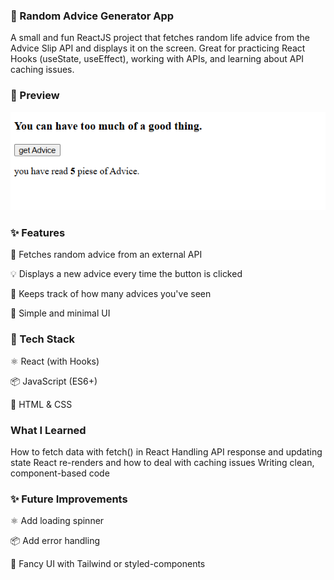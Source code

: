 ### 🧠 Random Advice Generator App

A small and fun ReactJS project that fetches random life advice from the Advice Slip API and displays it on the screen. Great for practicing React Hooks (useState, useEffect), working with APIs, and learning about API caching issues.

### 📸 Preview

![alt text](public/img/getAdvice.png)

### ✨ Features

🔄 Fetches random advice from an external API

💡 Displays a new advice every time the button is clicked

🧮 Keeps track of how many advices you've seen

🎯 Simple and minimal UI

### 🧰 Tech Stack

⚛️ React (with Hooks)

📦 JavaScript (ES6+)

🎨 HTML & CSS

### What I Learned

How to fetch data with fetch() in React
Handling API response and updating state
React re-renders and how to deal with caching issues
Writing clean, component-based code

### ✨ Future Improvements

⚛️ Add loading spinner

📦 Add error handling

🎨 Fancy UI with Tailwind or styled-components
